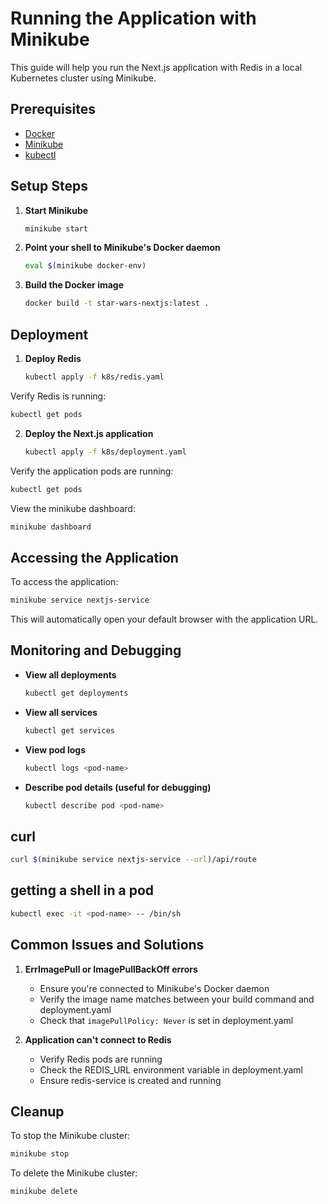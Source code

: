 # Running the Application with Minikube

This guide will help you run the Next.js application with Redis in a local Kubernetes cluster using Minikube.

## Prerequisites

- [Docker](https://docs.docker.com/get-docker/)
- [Minikube](https://minikube.sigs.k8s.io/docs/start/)
- [kubectl](https://kubernetes.io/docs/tasks/tools/install-kubectl/)

## Setup Steps

1. **Start Minikube**

   ```bash
   minikube start
   ```

2. **Point your shell to Minikube's Docker daemon**

   ```bash
   eval $(minikube docker-env)
   ```

3. **Build the Docker image**

   ```bash
   docker build -t star-wars-nextjs:latest .
   ```

## Deployment

1. **Deploy Redis**

   ```bash
   kubectl apply -f k8s/redis.yaml
   ```

Verify Redis is running:

```bash
kubectl get pods
```

2. **Deploy the Next.js application**

   ```bash
   kubectl apply -f k8s/deployment.yaml
   ```

Verify the application pods are running:

```bash
kubectl get pods
```

View the minikube dashboard:

```bash
minikube dashboard
```

## Accessing the Application

To access the application:

```bash
minikube service nextjs-service
```

This will automatically open your default browser with the application URL.

## Monitoring and Debugging

- **View all deployments**

  ```bash
  kubectl get deployments
  ```

- **View all services**

  ```bash
  kubectl get services
  ```

- **View pod logs**

  ```bash
  kubectl logs <pod-name>
  ```

- **Describe pod details (useful for debugging)**

  ```bash
  kubectl describe pod <pod-name>
  ```

## curl

```bash
curl $(minikube service nextjs-service --url)/api/route
```

## getting a shell in a pod

```bash
kubectl exec -it <pod-name> -- /bin/sh
```

## Common Issues and Solutions

1. **ErrImagePull or ImagePullBackOff errors**

   - Ensure you're connected to Minikube's Docker daemon
   - Verify the image name matches between your build command and deployment.yaml
   - Check that `imagePullPolicy: Never` is set in deployment.yaml

2. **Application can't connect to Redis**
   - Verify Redis pods are running
   - Check the REDIS_URL environment variable in deployment.yaml
   - Ensure redis-service is created and running

## Cleanup

To stop the Minikube cluster:

```bash
minikube stop
```

To delete the Minikube cluster:

```bash
minikube delete
```

